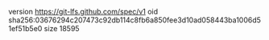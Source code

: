 version https://git-lfs.github.com/spec/v1
oid sha256:03676294c207473c92db114c8fb6a850fee3d10ad058443ba1006d51ef51b5e0
size 18595
